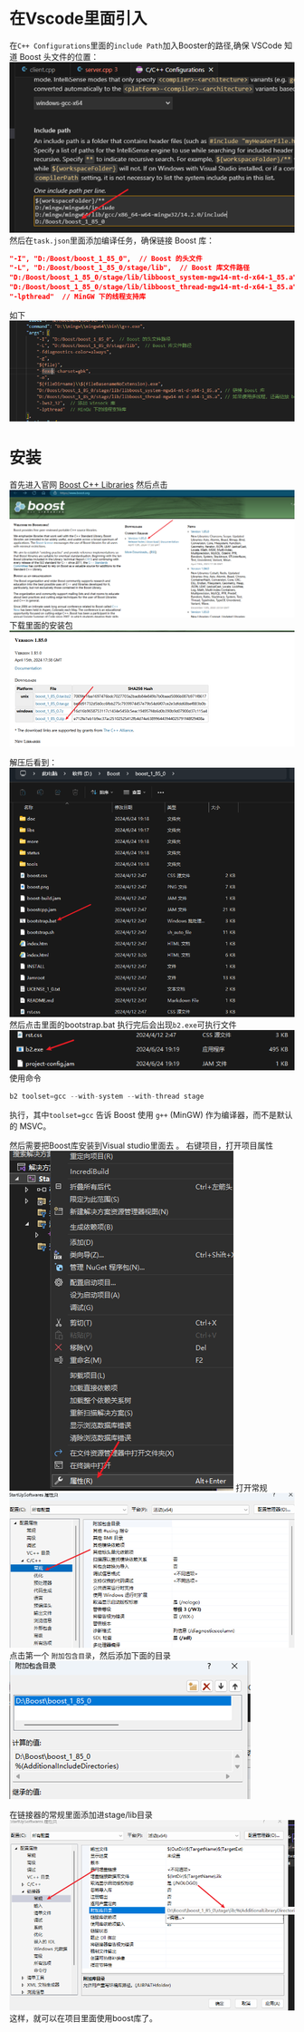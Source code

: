 

# 在Vscode里面引入
在`C++ Configurations`里面的`include Path`加入Booster的路径,确保 VSCode 知道 Boost 头文件的位置：
![](images/Pasted%20image%2020240924155110.png)
然后在`task.json`里面添加编译任务，确保链接 Boost 库：
```json
"-I", "D:/Boost/boost_1_85_0",  // Boost 的头文件
"-L", "D:/Boost/boost_1_85_0/stage/lib",  // Boost 库文件路径
"D:/Boost/boost_1_85_0/stage/lib/libboost_system-mgw14-mt-d-x64-1_85.a", // 链接 Boost 库
"D:/Boost/boost_1_85_0/stage/lib/libboost_thread-mgw14-mt-d-x64-1_85.a", // 如果使用多线程，还需链接 boost_thread
"-lpthread"  // MinGW 下的线程支持库
```
如下
![](images/Pasted%20image%2020240924191618.png)








# 安装
首先进入官网 [Boost C++ Libraries](https://www.boost.org/)
然后点击
![](images/Pasted%20image%2020240624191110.png)
下载里面的安装包
![](images/Pasted%20image%2020240624191207.png)

解压后看到：
![](images/Pasted%20image%2020240624191826.png)
然后点击里面的bootstrap.bat
执行完后会出现`b2.exe`可执行文件
![](images/Pasted%20image%2020240624192109.png)
使用命令
```c++
b2 toolset=gcc --with-system --with-thread stage
```
执行，其中`toolset=gcc` 告诉 Boost 使用 `g++` (MinGW) 作为编译器，而不是默认的 MSVC。


然后需要把Boost库安装到Visual studio里面去 。
右键项目，打开项目属性
![](images/Pasted%20image%2020240624193436.png)
打开常规
![](images/Pasted%20image%2020240624193515.png)
点击第一个 `附加包含目录`，然后添加下面的目录
![](images/Pasted%20image%2020240624194114.png)

在链接器的常规里面添加进stage/lib目录
![](images/Pasted%20image%2020240624194039.png)
这样，就可以在项目里面使用boost库了。































